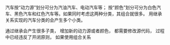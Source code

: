 汽车按“动力源”划分可分为汽油汽车、电动汽车等；
按“颜色”划分可分为白色汽车、黑色汽车和红色汽车等。如果同时考虑这两种分类，其组合就很多。
用继承关系实现的汽车分类的会产生多个小类。

通过继承会产生很多子类， 增加新的动力源或者颜色， 都需要修改源代码， 过程中已经违反了开闭原则， 如果使用组合关系